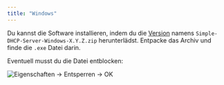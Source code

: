 ```yaml
---
title: "Windows"
---
```


Du kannst die Software installieren, indem du die [Version][2] namens
`Simple-DHCP-Server-Windows-X.Y.Z.zip` herunterlädst. Entpacke das Archiv und
finde die `.exe` Datei darin.

Eventuell musst du die Datei entblocken:

![Eigenschaften -> Entsperren -> OK](/img/windows-unblock.png)

[2]: https://github.com/niccokunzmann/simple_dhcp_server/releases
